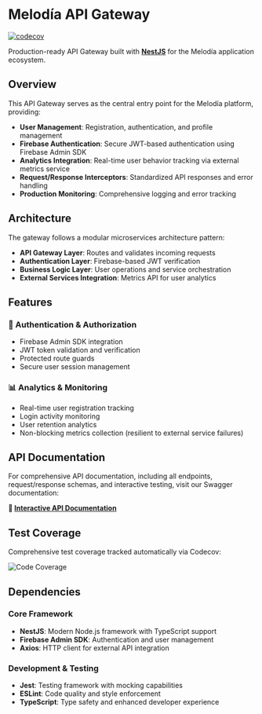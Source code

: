 # Melodía API Gateway

[![codecov](https://codecov.io/gh/melodia-grupo09/melodia-gateway/branch/main/graph/badge.svg)](https://codecov.io/gh/melodia-grupo09/melodia-gateway)

Production-ready API Gateway built with [**NestJS**](https://nestjs.com/) for the Melodía application ecosystem.

## Overview

This API Gateway serves as the central entry point for the Melodía platform, providing:

- **User Management**: Registration, authentication, and profile management
- **Firebase Authentication**: Secure JWT-based authentication using Firebase Admin SDK
- **Analytics Integration**: Real-time user behavior tracking via external metrics service
- **Request/Response Interceptors**: Standardized API responses and error handling
- **Production Monitoring**: Comprehensive logging and error tracking

## Architecture

The gateway follows a modular microservices architecture pattern:

- **API Gateway Layer**: Routes and validates incoming requests
- **Authentication Layer**: Firebase-based JWT verification
- **Business Logic Layer**: User operations and service orchestration
- **External Services Integration**: Metrics API for user analytics

## Features

### 🔐 Authentication & Authorization

- Firebase Admin SDK integration
- JWT token validation and verification
- Protected route guards
- Secure user session management

### 📊 Analytics & Monitoring

- Real-time user registration tracking
- Login activity monitoring
- User retention analytics
- Non-blocking metrics collection (resilient to external service failures)

## API Documentation

For comprehensive API documentation, including all endpoints, request/response schemas, and interactive testing, visit our Swagger documentation:

**🔗 [Interactive API Documentation](https://melodia-gateway-2b9807728e9a.herokuapp.com//api)**

## Test Coverage

Comprehensive test coverage tracked automatically via Codecov:

![Code Coverage](https://codecov.io/gh/melodia-grupo09/melodia-gateway/graphs/sunburst.svg?token=DTFTGGZX5L)

## Dependencies

### Core Framework

- **NestJS**: Modern Node.js framework with TypeScript support
- **Firebase Admin SDK**: Authentication and user management
- **Axios**: HTTP client for external API integration

### Development & Testing

- **Jest**: Testing framework with mocking capabilities
- **ESLint**: Code quality and style enforcement
- **TypeScript**: Type safety and enhanced developer experience
